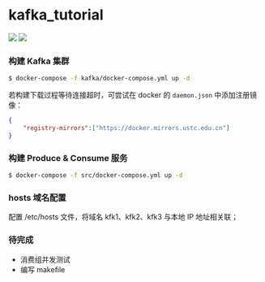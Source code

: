 # kafka_tutorial

<p align="left">
  <img src="https://img.shields.io/badge/Go%20version-1.11-brightgreen.svg" />
  <img src="https://img.shields.io/badge/License-MIT-blue.svg" />
</p>

### 构建 Kafka 集群
``` bash
$ docker-compose -f kafka/docker-compose.yml up -d
```

若构建下载过程等待连接超时，可尝试在 docker 的 `daemon.json` 中添加注册镜像：
``` json
{
    "registry-mirrors":["https://docker.mirrors.ustc.edu.cn"]
}
```

### 构建 Produce & Consume 服务
``` bash
$ docker-compose -f src/docker-compose.yml up -d
```

### hosts 域名配置

配置 /etc/hosts 文件，将域名 kfk1、kfk2、kfk3 与本地 IP 地址相关联；


### 待完成

* 消费组并发测试
* 编写 makefile